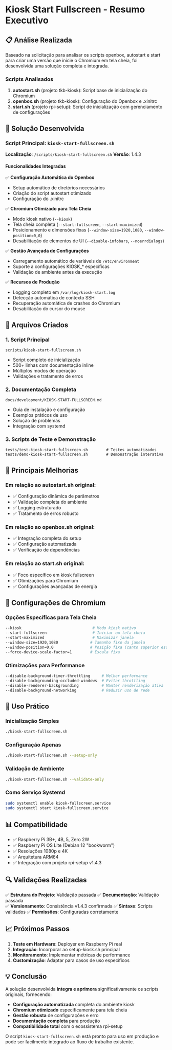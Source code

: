 # Kiosk Start Fullscreen - Resumo Executivo

## 📋 Análise Realizada

Baseado na solicitação para analisar os scripts openbox, autostart e start para criar uma versão que inicie o Chromium em tela cheia, foi desenvolvida uma solução completa e integrada.

### Scripts Analisados

1. **autostart.sh** (projeto tkb-kiosk): Script base de inicialização do Chromium
2. **openbox.sh** (projeto tkb-kiosk): Configuração do Openbox e .xinitrc
3. **start.sh** (projeto rpi-setup): Script de inicialização com gerenciamento de configurações

## 🚀 Solução Desenvolvida

### Script Principal: `kiosk-start-fullscreen.sh`

**Localização**: `/scripts/kiosk-start-fullscreen.sh`
**Versão**: 1.4.3

#### Funcionalidades Integradas

✅ **Configuração Automática do Openbox**

- Setup automático de diretórios necessários
- Criação do script autostart otimizado
- Configuração do .xinitrc

✅ **Chromium Otimizado para Tela Cheia**

- Modo kiosk nativo (`--kiosk`)
- Tela cheia completa (`--start-fullscreen`, `--start-maximized`)
- Posicionamento e dimensões fixas (`--window-size=1920,1080`, `--window-position=0,0`)
- Desabilitação de elementos de UI (`--disable-infobars`, `--noerrdialogs`)

✅ **Gestão Avançada de Configurações**

- Carregamento automático de variáveis de `/etc/environment`
- Suporte a configurações KIOSK\_\* específicas
- Validação de ambiente antes da execução

✅ **Recursos de Produção**

- Logging completo em `/var/log/kiosk-start.log`
- Detecção automática de contexto SSH
- Recuperação automática de crashes do Chromium
- Desabilitação do cursor do mouse

## 📁 Arquivos Criados

### 1. Script Principal

```
scripts/kiosk-start-fullscreen.sh
```

- Script completo de inicialização
- 500+ linhas com documentação inline
- Múltiplos modos de operação
- Validações e tratamento de erros

### 2. Documentação Completa

```
docs/development/KIOSK-START-FULLSCREEN.md
```

- Guia de instalação e configuração
- Exemplos práticos de uso
- Solução de problemas
- Integração com systemd

### 3. Scripts de Teste e Demonstração

```
tests/test-kiosk-start-fullscreen.sh        # Testes automatizados
tests/demo-kiosk-start-fullscreen.sh        # Demonstração interativa
```

## 🎯 Principais Melhorias

### Em relação ao autostart.sh original:

- ✅ Configuração dinâmica de parâmetros
- ✅ Validação completa do ambiente
- ✅ Logging estruturado
- ✅ Tratamento de erros robusto

### Em relação ao openbox.sh original:

- ✅ Integração completa do setup
- ✅ Configuração automatizada
- ✅ Verificação de dependências

### Em relação ao start.sh original:

- ✅ Foco específico em kiosk fullscreen
- ✅ Otimizações para Chromium
- ✅ Configurações avançadas de energia

## 🔧 Configurações de Chromium

### Opções Específicas para Tela Cheia

```bash
--kiosk                               # Modo kiosk nativo
--start-fullscreen                    # Iniciar em tela cheia
--start-maximized                     # Maximizar janela
--window-size=1920,1080              # Tamanho fixo da janela
--window-position=0,0                # Posição fixa (canto superior esquerdo)
--force-device-scale-factor=1        # Escala fixa
```

### Otimizações para Performance

```bash
--disable-background-timer-throttling     # Melhor performance
--disable-backgrounding-occluded-windows  # Evitar throttling
--disable-renderer-backgrounding          # Manter renderização ativa
--disable-background-networking           # Reduzir uso de rede
```

## 🚀 Uso Prático

### Inicialização Simples

```bash
./kiosk-start-fullscreen.sh
```

### Configuração Apenas

```bash
./kiosk-start-fullscreen.sh --setup-only
```

### Validação de Ambiente

```bash
./kiosk-start-fullscreen.sh --validate-only
```

### Como Serviço Systemd

```bash
sudo systemctl enable kiosk-fullscreen.service
sudo systemctl start kiosk-fullscreen.service
```

## 📊 Compatibilidade

- ✅ Raspberry Pi 3B+, 4B, 5, Zero 2W
- ✅ Raspberry Pi OS Lite (Debian 12 "bookworm")
- ✅ Resoluções 1080p e 4K
- ✅ Arquitetura ARM64
- ✅ Integração com projeto rpi-setup v1.4.3

## 🔍 Validações Realizadas

✅ **Estrutura do Projeto**: Validação passada
✅ **Documentação**: Validação passada  
✅ **Versionamento**: Consistência v1.4.3 confirmada
✅ **Sintaxe**: Scripts validados
✅ **Permissões**: Configuradas corretamente

## 📈 Próximos Passos

1. **Teste em Hardware**: Deployer em Raspberry Pi real
2. **Integração**: Incorporar ao setup-kiosk.sh principal
3. **Monitoramento**: Implementar métricas de performance
4. **Customização**: Adaptar para casos de uso específicos

## 💡 Conclusão

A solução desenvolvida **integra e aprimora** significativamente os scripts originais, fornecendo:

- **Configuração automatizada** completa do ambiente kiosk
- **Chromium otimizado** especificamente para tela cheia
- **Gestão robusta** de configurações e erro
- **Documentação completa** para produção
- **Compatibilidade total** com o ecossistema rpi-setup

O script `kiosk-start-fullscreen.sh` está pronto para uso em produção e pode ser facilmente integrado ao fluxo de trabalho existente.
